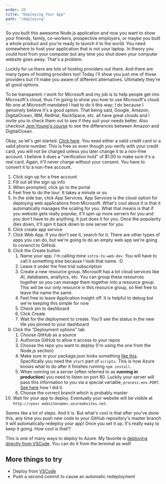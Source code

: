 ```yaml
---
order: 20
title: "Deploying Your App"
path: "/deploying"
---
```


So you built this awesome Node.js application and now you want to show your friends, family, co-workers, prospective employers, or maybe you built a whole product and you're ready to launch it to the world. You need somewhere to host your application that is not your laptop. In theory you could host from your computer but any time you shut down your computer website goes away. That's a problem.

Luckily for us there are lots of hosting providers out there. And there are many types of hosting providers too! Today I'll show you just one of those providers but I'll make you aware of different alternatives. Ultimately they're all good options.

To be transparent: I work for Microsoft and my job is to help people get into Microsoft's cloud, thus I'm going to show you how to use Microsoft's cloud. No one at Microsoft mandated I had to do it this way; I do because I genuinely believe it's a good option. That being said, Google, Amazon, DigitalOcean, IBM, RedHat, RackSpace, etc. all have great clouds and I invite you to check them out to see if they suit your needs better. Also checkout [Jem Young's course][jem] to see the differences between Amazon and DigitalOcean.

Okay, so let's get started. [Click here][azure]. You need either a valid credit card or a valid phone number. This is free so even though you verify with your credit card, you will not be charged unless you later change it to a non-free account. I believe it does a "verification hold" of $1.00 to make sure it's a real card. Again, it'll never charge without your consent. You have to convert it to a non-free account.

1. Click sign up for a free account
1. Fill out all the sign up info
1. When prompted, click go to the portal
1. Feel free to do the tour. It takes a minute or so
1. In the side bar, click App Services. App Services is the cloud option for deploying web applications from Microsoft. What's cool about it is that it automatically manages the scaling for you. What that means is that if you website gets really popular, it'll spin up more servers for you and you don't have to do anything. It just does it for you. Once the popularity dies down, it'll spin it back down to one server for you
1. Click create app service
1. Click Web App. If you don't see it, search for it. There are other types of apps you can do, but we're going to do an empty web app we're going to conenct to GitHub.
1. Click the Create button
   1. Name your app. I'm calling mine `intro-to-web-dev`. You will have to call it something else because I took that name. :D
   1. Leave it under the free trial subscription
   1. Create a new resource group. Microsoft has a lot cloud services like AI, databases, analtyics, etc. You can group these resources together so you can manage them together into a resource group. This will be our only resource in this resource group, so feel free to leave the name the same.
   1. Feel free to leave Application Insight off. It is helpful to debug but we're keeping this simple for now
   1. Check pin to dashboard
   1. Click Create
   1. Wait for the deployment to create. You'll see the status in the new tile you pinned to your dashboard
1. Click the "Deployment options" tab
   1. Choose GitHub as a source
   1. Authorize GitHub to allow it access to your repos
   1. Choose the repo you want to deploy (I'm using the one from the Node.js section)
   1. Make sure in your package.json looks something [like this][gh]. Specifically you need the `start` part of `scripts`. This is how Azure knows what to do after it finishes running `npm install`.
   1. When running on a server (often referred to as **running in production**) you need to listen on port 80. Luckily your server will pass this information to you via a special variable, `process.env.PORT`. [See here][gh2] how I did it.
   1. Choose the correct branch which is probably master
1. Wait for your app to deploy. Eventually your website will be visible at `http://<your websitename>.azurewbsites.net`.

Seems like a lot of steps. And it is. But what's cool is that after you've done this, any time you push new code to your GitHub repository's master branch it will automatically redeploy your app! Once you set it up, it's really easy to keep it going. How cool is that!?

This is one of many ways to deploy to Azure. My favorite is [deploying directly from VSCode][vscode]. You can do it from the terminal as well!

## More things to try

* Deploy from [VSCode][vscode]
* Push a second commit to cause an automatic redeployment

[jem]: https://frontendmasters.com/courses/full-stack/
[azure]: https://aka.ms/Fqk7b0
[gh]: https://github.com/btholt-test/intro-to-web-dev/blob/e3a9ffc2af005b9e6ffec72e442b32ccf1a261d0/package.json#L5
[gh2]: https://github.com/btholt-test/intro-to-web-dev/blob/e3a9ffc2af005b9e6ffec72e442b32ccf1a261d0/server.js#L37-L39
[vscode]: https://aka.ms/Uq08f1
